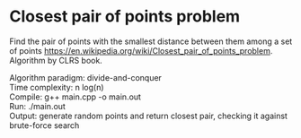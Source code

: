 # Closest pair of points problem
Find the pair of points with the smallest distance between them among a set of points https://en.wikipedia.org/wiki/Closest_pair_of_points_problem.
Algorithm by CLRS book.

Algorithm paradigm: divide-and-conquer  
Time complexity: n log(n)  
Compile: g++ main.cpp -o main.out  
Run: ./main.out  
Output: generate random points and return closest pair, checking it against brute-force search

